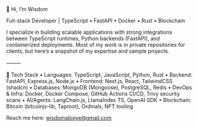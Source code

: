 👋 Hi, I’m Wisdom

Full-stack Developer | TypeScript • FastAPI • Docker • Rust • Blockchain

I specialize in building scalable applications with strong integrations between TypeScript runtimes, Python backends (FastAPI), and containerized deployments. Most of my work is in private repositories for clients, but here’s a snapshot of my expertise and sample projects.

⸻

🔧 Tech Stack
	•	Languages: TypeScript, JavaScript, Python, Rust
	•	Backend: FastAPI, Express.js, Node.js
	•	Frontend: Next.js, React, TailwindCSS (shadcn)
	•	Databases: MongoDB (Mongoose), PostgreSQL, Redis
	•	DevOps & Infra: Docker, Docker Compose, GitHub Actions CI/CD, Trivy security scans
	•	AI/Agents: LangChain.js, LlamaIndex TS, OpenAI SDK
	•	Blockchain: Bitcoin (bitcoinjs-lib, Taproot), Ordinals, NFT tooling


 Reach me here: wisdomabioye@gmail.com
